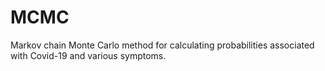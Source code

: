 # MCMC
Markov chain Monte Carlo method for calculating probabilities associated with Covid-19 and various symptoms.
